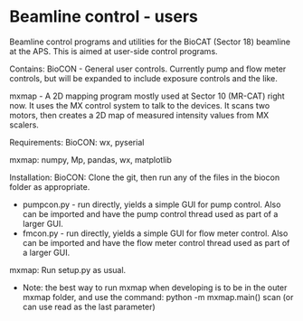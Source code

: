 # Beamline control - users
Beamline control programs and utilities for the BioCAT (Sector 18) beamline at the APS.
This is aimed at user-side control programs.

Contains:
BioCON - General user controls. Currently pump and flow meter controls, but will
be expanded to include exposure controls and the like.

mxmap - A 2D mapping program mostly used at Sector 10 (MR-CAT) right now. It uses
the MX control system to talk to the devices. It scans two motors, then creates a
2D map of measured intensity values from MX scalers.

Requirements:
BioCON: wx, pyserial

mxmap: numpy, Mp, pandas, wx, matplotlib


Installation:
BioCON: Clone the git, then run any of the files in the biocon folder as appropriate.

*   pumpcon.py - run directly, yields a simple GUI for pump control. Also can be imported
    and have the pump control thread used as part of a larger GUI.
*   fmcon.py - run directly, yields a simple GUI for flow meter control. Also can
    be imported and have the flow meter control thread used as part of a larger GUI.

mxmap: Run setup.py as usual.

*   Note: the best way to run mxmap when developing is to be in the outer mxmap folder, and
    use the command: python -m mxmap.main() scan  (or can use read as the last parameter)
